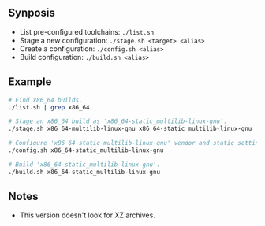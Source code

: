 ## Synposis

- List pre-configured toolchains: `./list.sh`
- Stage a new configuration: `./stage.sh <target> <alias>`
- Create a configuration: `./config.sh <alias>`
- Build configuration: `./build.sh <alias>`

## Example

```sh
# Find x86_64 builds.
./list.sh | grep x86_64

# Stage an x86_64 build as 'x86_64-static_multilib-linux-gnu'.
./stage.sh x86_64-multilib-linux-gnu x86_64-static_multilib-linux-gnu

# Configure 'x86_64-static_multilib-linux-gnu' vendor and static settings.
./config.sh x86_64-static_multilib-linux-gnu

# Build 'x86_64-static_multilib-linux-gnu'.
./build.sh x86_64-static_multilib-linux-gnu
```

## Notes

- This version doesn't look for XZ archives.